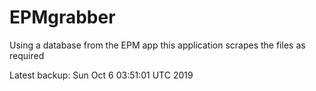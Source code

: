 # EPMgrabber
Using a database from the EPM app this application scrapes the files as required


Latest backup: Sun Oct 6 03:51:01 UTC 2019
